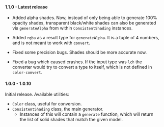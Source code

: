 #### 1.1.0 - Latest release

 - Added alpha shades. Now, instead of only being able to generate 100% opacity shades, transparent black/white shades can also be generated via `generateAlpha` from within `ConsistentShading` instances.

 - Added `rgba` as a result type for `generateAlpha`. It is a tuple of 4 numbers, and is not meant to work with `convert`.

 - Fixed some precision bugs. Shades should be more accurate now.

 - Fixed a bug which caused crashes. If the input type was `lch` the converter would try to convert a type to itself, which is not defined in `color-convert`. 

#### 1.0.0 - 1.0.10

Initial release. Available utilities:

 - `Color` class, useful for conversion.
 - `ConsistentShading` class, the main generator.
     - Instances of this will contain a `generate` function, which will return the list of solid shades that match the given model.